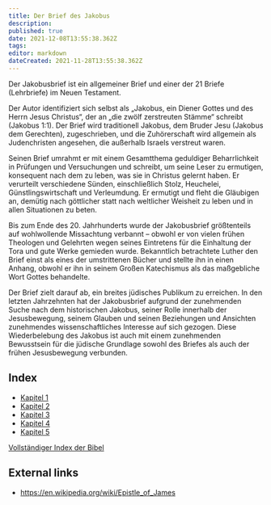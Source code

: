 ```yaml
---
title: Der Brief des Jakobus
description: 
published: true
date: 2021-12-08T13:55:38.362Z
tags: 
editor: markdown
dateCreated: 2021-11-28T13:55:38.362Z
---
```


Der Jakobusbrief ist ein allgemeiner Brief und einer der 21 Briefe (Lehrbriefe) im Neuen Testament.

Der Autor identifiziert sich selbst als „Jakobus, ein Diener Gottes und des Herrn Jesus Christus“, der an „die zwölf zerstreuten Stämme“ schreibt (Jakobus 1:1). Der Brief wird traditionell Jakobus, dem Bruder Jesu (Jakobus dem Gerechten), zugeschrieben, und die Zuhörerschaft wird allgemein als Judenchristen angesehen, die außerhalb Israels verstreut waren. 

Seinen Brief umrahmt er mit einem Gesamtthema geduldiger Beharrlichkeit in Prüfungen und Versuchungen und schreibt, um seine Leser zu ermutigen, konsequent nach dem zu leben, was sie in Christus gelernt haben. Er verurteilt verschiedene Sünden, einschließlich Stolz, Heuchelei, Günstlingswirtschaft und Verleumdung. Er ermutigt und fleht die Gläubigen an, demütig nach göttlicher statt nach weltlicher Weisheit zu leben und in allen Situationen zu beten.

Bis zum Ende des 20. Jahrhunderts wurde der Jakobusbrief größtenteils auf wohlwollende Missachtung verbannt – obwohl er von vielen frühen Theologen und Gelehrten wegen seines Eintretens für die Einhaltung der Tora und gute Werke gemieden wurde. Bekanntlich betrachtete Luther den Brief einst als eines der umstrittenen Bücher und stellte ihn in einen Anhang, obwohl er ihn in seinem Großen Katechismus als das maßgebliche Wort Gottes behandelte.

Der Brief zielt darauf ab, ein breites jüdisches Publikum zu erreichen. In den letzten Jahrzehnten hat der Jakobusbrief aufgrund der zunehmenden Suche nach dem historischen Jakobus, seiner Rolle innerhalb der Jesusbewegung, seinem Glauben und seinen Beziehungen und Ansichten zunehmendes wissenschaftliches Interesse auf sich gezogen. Diese Wiederbelebung des Jakobus ist auch mit einem zunehmenden Bewusstsein für die jüdische Grundlage sowohl des Briefes als auch der frühen Jesusbewegung verbunden.

## Index

- [Kapitel 1](/de/Bible/James/1)
- [Kapitel 2](/de/Bible/James/2)
- [Kapitel 3](/de/Bible/James/3)
- [Kapitel 4](/de/Bible/James/4)
- [Kapitel 5](/de/Bible/James/5)



[Vollständiger Index der Bibel](/de/index/bible)


## External links

- https://en.wikipedia.org/wiki/Epistle_of_James
